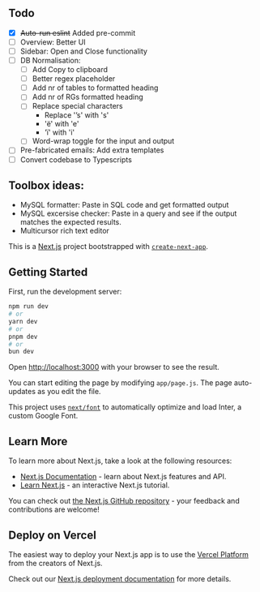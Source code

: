 ## Todo
- [x] ~~Auto-run eslint~~ Added pre-commit
- [ ] Overview: Better UI
- [ ] Sidebar: Open and Close functionality
- [ ] DB Normalisation: 
    - [ ] Add Copy to clipboard
    - [ ] Better regex placeholder
    - [ ] Add nr of tables to formatted heading
    - [ ] Add nr of RGs formatted heading
    - [ ] Replace special characters
        - Replace '’s' with 's'
        - 'ë' with 'e'
        - 'ï' with 'i'
    - [ ] Word-wrap toggle for the input and output
- [ ] Pre-fabricated emails: Add extra templates
- [ ] Convert codebase to Typescripts

## Toolbox ideas:
- MySQL formatter: Paste in SQL code and get formatted output
- MySQL excersise checker: Paste in a query and see if the output matches the expected results.
- Multicursor rich text editor

This is a [Next.js](https://nextjs.org/) project bootstrapped with [`create-next-app`](https://github.com/vercel/next.js/tree/canary/packages/create-next-app).

## Getting Started

First, run the development server:

```bash
npm run dev
# or
yarn dev
# or
pnpm dev
# or
bun dev
```

Open [http://localhost:3000](http://localhost:3000) with your browser to see the result.

You can start editing the page by modifying `app/page.js`. The page auto-updates as you edit the file.

This project uses [`next/font`](https://nextjs.org/docs/basic-features/font-optimization) to automatically optimize and load Inter, a custom Google Font.

## Learn More

To learn more about Next.js, take a look at the following resources:

- [Next.js Documentation](https://nextjs.org/docs) - learn about Next.js features and API.
- [Learn Next.js](https://nextjs.org/learn) - an interactive Next.js tutorial.

You can check out [the Next.js GitHub repository](https://github.com/vercel/next.js/) - your feedback and contributions are welcome!

## Deploy on Vercel

The easiest way to deploy your Next.js app is to use the [Vercel Platform](https://vercel.com/new?utm_medium=default-template&filter=next.js&utm_source=create-next-app&utm_campaign=create-next-app-readme) from the creators of Next.js.

Check out our [Next.js deployment documentation](https://nextjs.org/docs/deployment) for more details.
